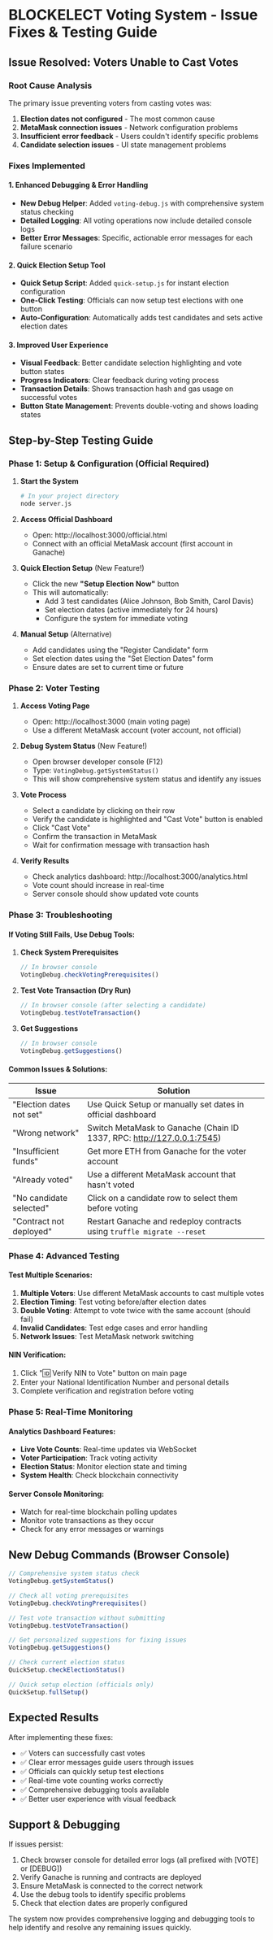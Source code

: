 # BLOCKELECT Voting System - Issue Fixes & Testing Guide

## Issue Resolved: Voters Unable to Cast Votes

### Root Cause Analysis
The primary issue preventing voters from casting votes was:
1. **Election dates not configured** - The most common cause
2. **MetaMask connection issues** - Network configuration problems
3. **Insufficient error feedback** - Users couldn't identify specific problems
4. **Candidate selection issues** - UI state management problems

### Fixes Implemented

#### 1. Enhanced Debugging & Error Handling
- **New Debug Helper**: Added `voting-debug.js` with comprehensive system status checking
- **Detailed Logging**: All voting operations now include detailed console logs
- **Better Error Messages**: Specific, actionable error messages for each failure scenario

#### 2. Quick Election Setup Tool
- **Quick Setup Script**: Added `quick-setup.js` for instant election configuration
- **One-Click Testing**: Officials can now setup test elections with one button
- **Auto-Configuration**: Automatically adds test candidates and sets active election dates

#### 3. Improved User Experience
- **Visual Feedback**: Better candidate selection highlighting and vote button states
- **Progress Indicators**: Clear feedback during voting process
- **Transaction Details**: Shows transaction hash and gas usage on successful votes
- **Button State Management**: Prevents double-voting and shows loading states

## Step-by-Step Testing Guide

### Phase 1: Setup & Configuration (Official Required)

1. **Start the System**
   ```bash
   # In your project directory
   node server.js
   ```

2. **Access Official Dashboard**
   - Open: http://localhost:3000/official.html
   - Connect with an official MetaMask account (first account in Ganache)

3. **Quick Election Setup** (New Feature!)
   - Click the new **"Setup Election Now"** button
   - This will automatically:
     - Add 3 test candidates (Alice Johnson, Bob Smith, Carol Davis)
     - Set election dates (active immediately for 24 hours)
     - Configure the system for immediate voting

4. **Manual Setup** (Alternative)
   - Add candidates using the "Register Candidate" form
   - Set election dates using the "Set Election Dates" form
   - Ensure dates are set to current time or future

### Phase 2: Voter Testing

1. **Access Voting Page**
   - Open: http://localhost:3000 (main voting page)
   - Use a different MetaMask account (voter account, not official)

2. **Debug System Status** (New Feature!)
   - Open browser developer console (F12)
   - Type: `VotingDebug.getSystemStatus()`
   - This will show comprehensive system status and identify any issues

3. **Vote Process**
   - Select a candidate by clicking on their row
   - Verify the candidate is highlighted and "Cast Vote" button is enabled
   - Click "Cast Vote"
   - Confirm the transaction in MetaMask
   - Wait for confirmation message with transaction hash

4. **Verify Results**
   - Check analytics dashboard: http://localhost:3000/analytics.html
   - Vote count should increase in real-time
   - Server console should show updated vote counts

### Phase 3: Troubleshooting

#### If Voting Still Fails, Use Debug Tools:

1. **Check System Prerequisites**
   ```javascript
   // In browser console
   VotingDebug.checkVotingPrerequisites()
   ```

2. **Test Vote Transaction (Dry Run)**
   ```javascript
   // In browser console (after selecting a candidate)
   VotingDebug.testVoteTransaction()
   ```

3. **Get Suggestions**
   ```javascript
   // In browser console
   VotingDebug.getSuggestions()
   ```

#### Common Issues & Solutions:

| Issue | Solution |
|-------|----------|
| "Election dates not set" | Use Quick Setup or manually set dates in official dashboard |
| "Wrong network" | Switch MetaMask to Ganache (Chain ID 1337, RPC: http://127.0.0.1:7545) |
| "Insufficient funds" | Get more ETH from Ganache for the voter account |
| "Already voted" | Use a different MetaMask account that hasn't voted |
| "No candidate selected" | Click on a candidate row to select them before voting |
| "Contract not deployed" | Restart Ganache and redeploy contracts using `truffle migrate --reset` |

### Phase 4: Advanced Testing

#### Test Multiple Scenarios:
1. **Multiple Voters**: Use different MetaMask accounts to cast multiple votes
2. **Election Timing**: Test voting before/after election dates
3. **Double Voting**: Attempt to vote twice with the same account (should fail)
4. **Invalid Candidates**: Test edge cases and error handling
5. **Network Issues**: Test MetaMask network switching

#### NIN Verification:
1. Click "🆔 Verify NIN to Vote" button on main page
2. Enter your National Identification Number and personal details
3. Complete verification and registration before voting

### Phase 5: Real-Time Monitoring

#### Analytics Dashboard Features:
- **Live Vote Counts**: Real-time updates via WebSocket
- **Voter Participation**: Track voting activity
- **Election Status**: Monitor election state and timing
- **System Health**: Check blockchain connectivity

#### Server Console Monitoring:
- Watch for real-time blockchain polling updates
- Monitor vote transactions as they occur
- Check for any error messages or warnings

## New Debug Commands (Browser Console)

```javascript
// Comprehensive system status check
VotingDebug.getSystemStatus()

// Check all voting prerequisites
VotingDebug.checkVotingPrerequisites()

// Test vote transaction without submitting
VotingDebug.testVoteTransaction()

// Get personalized suggestions for fixing issues
VotingDebug.getSuggestions()

// Check current election status
QuickSetup.checkElectionStatus()

// Quick setup election (officials only)
QuickSetup.fullSetup()
```

## Expected Results

After implementing these fixes:
- ✅ Voters can successfully cast votes
- ✅ Clear error messages guide users through issues
- ✅ Officials can quickly setup test elections
- ✅ Real-time vote counting works correctly
- ✅ Comprehensive debugging tools available
- ✅ Better user experience with visual feedback

## Support & Debugging

If issues persist:
1. Check browser console for detailed error logs (all prefixed with [VOTE] or [DEBUG])
2. Verify Ganache is running and contracts are deployed
3. Ensure MetaMask is connected to the correct network
4. Use the debug tools to identify specific problems
5. Check that election dates are properly configured

The system now provides comprehensive logging and debugging tools to help identify and resolve any remaining issues quickly.
